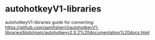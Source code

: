 # autohotkeyV1-libraries
autohotkeyV1-libraries
guide for converting: https://github.com/samfisherirl/autohotkeyV1-libraries/blob/main/autohotkeyv2.0.2%20documentation%20docs.html

